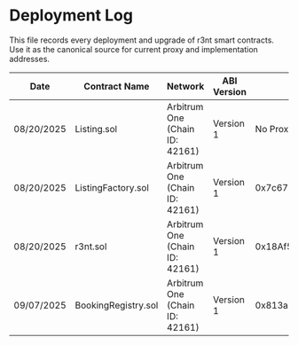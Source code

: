 # Deployment Log

This file records every deployment and upgrade of r3nt smart contracts. Use it as the canonical source for current proxy and implementation addresses.

| Date | Contract Name | Network | ABI Version | Proxy Address | Implementation Address | URLs |
| ---- | ----------------- | --------------- | ----------- | ---------------------- | ---------------------- | ---- |
| 08/20/2025 | Listing.sol | Arbitrum One (Chain ID: 42161) | Version 1 | No Proxy | 0xcb8edc76cd9d5b759ca8c6f70b56e887e1da4869 | https://arbiscan.io/address/0xcb8edc76cd9d5b759ca8c6f70b56e887e1da4869 |
| 08/20/2025 | ListingFactory.sol | Arbitrum One (Chain ID: 42161) | Version 1 | 0x7c67FDcebc883C1BACd03Ee7483e8E6300F4Df51 | 0x4eA055DF02464C0E42579fc6972f3dA2882Fc742 | https://arbiscan.io/address/0x7c67FDcebc883C1BACd03Ee7483e8E6300F4Df51 , https://arbiscan.io/address/0x4eA055DF02464C0E42579fc6972f3dA2882Fc742 |
| 08/20/2025 | r3nt.sol | Arbitrum One (Chain ID: 42161) | Version 1 | 0x18Af5B8fFA27B8300494Aa1a8c4F6AE4ee087029 | 0xCb8C2fc5630D28c44fFDdd1f9f32D165BB4601b7 | https://arbiscan.io/address/0x18Af5B8fFA27B8300494Aa1a8c4F6AE4ee087029 , https://arbiscan.io/address/0xCb8C2fc5630D28c44fFDdd1f9f32D165BB4601b7 |
| 09/07/2025 | BookingRegistry.sol | Arbitrum One (Chain ID: 42161) | Version 1 | 0x813a224916CbB7968443770Dc93c41830c2E0980 | 0x093B779549e97c9a7a06b2b5377ab6171B5e1970 | https://arbiscan.io/address/0x813a224916CbB7968443770Dc93c41830c2E0980 , https://arbiscan.io/address/0x093B779549e97c9a7a06b2b5377ab6171B5e1970 |
